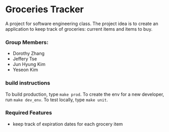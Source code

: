 # Groceries Tracker
A project for software engineering class. The project idea is to create 
an application to keep track of groceries: current items and items to buy.

### Group Members: 
- Dorothy Zhang
- Jeffery Tse
- Jun Hyung Kim
- Yeseon Kim

### build instructions
To build production, type `make prod`.
To create the env for a new developer, run `make dev_env`.
To test locally, type `make unit`.

### Required Features
- keep track of expiration dates for each grocery item